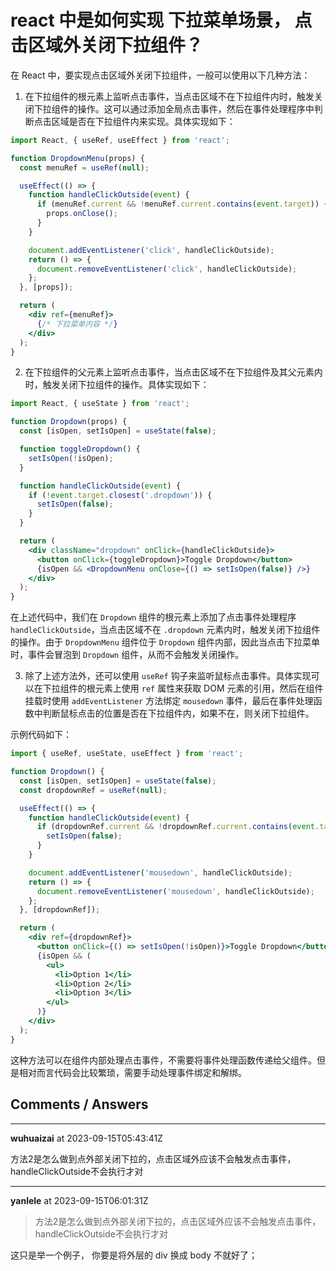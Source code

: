 # react 中是如何实现 下拉菜单场景， 点击区域外关闭下拉组件？

在 React 中，要实现点击区域外关闭下拉组件，一般可以使用以下几种方法：

1. 在下拉组件的根元素上监听点击事件，当点击区域不在下拉组件内时，触发关闭下拉组件的操作。这可以通过添加全局点击事件，然后在事件处理程序中判断点击区域是否在下拉组件内来实现。具体实现如下：

```jsx
import React, { useRef, useEffect } from 'react';

function DropdownMenu(props) {
  const menuRef = useRef(null);

  useEffect(() => {
    function handleClickOutside(event) {
      if (menuRef.current && !menuRef.current.contains(event.target)) {
        props.onClose();
      }
    }

    document.addEventListener('click', handleClickOutside);
    return () => {
      document.removeEventListener('click', handleClickOutside);
    };
  }, [props]);

  return (
    <div ref={menuRef}>
      {/* 下拉菜单内容 */}
    </div>
  );
}
```

2. 在下拉组件的父元素上监听点击事件，当点击区域不在下拉组件及其父元素内时，触发关闭下拉组件的操作。具体实现如下：

```jsx
import React, { useState } from 'react';

function Dropdown(props) {
  const [isOpen, setIsOpen] = useState(false);

  function toggleDropdown() {
    setIsOpen(!isOpen);
  }

  function handleClickOutside(event) {
    if (!event.target.closest('.dropdown')) {
      setIsOpen(false);
    }
  }

  return (
    <div className="dropdown" onClick={handleClickOutside}>
      <button onClick={toggleDropdown}>Toggle Dropdown</button>
      {isOpen && <DropdownMenu onClose={() => setIsOpen(false)} />}
    </div>
  );
}
```

在上述代码中，我们在 `Dropdown` 组件的根元素上添加了点击事件处理程序 `handleClickOutside`，当点击区域不在 `.dropdown` 元素内时，触发关闭下拉组件的操作。由于 `DropdownMenu` 组件位于 `Dropdown` 组件内部，因此当点击下拉菜单时，事件会冒泡到 `Dropdown` 组件，从而不会触发关闭操作。

3. 除了上述方法外，还可以使用 `useRef` 钩子来监听鼠标点击事件。具体实现可以在下拉组件的根元素上使用 `ref` 属性来获取 DOM 元素的引用，然后在组件挂载时使用 `addEventListener` 方法绑定 `mousedown` 事件，最后在事件处理函数中判断鼠标点击的位置是否在下拉组件内，如果不在，则关闭下拉组件。

示例代码如下：

```jsx
import { useRef, useState, useEffect } from 'react';

function Dropdown() {
  const [isOpen, setIsOpen] = useState(false);
  const dropdownRef = useRef(null);

  useEffect(() => {
    function handleClickOutside(event) {
      if (dropdownRef.current && !dropdownRef.current.contains(event.target)) {
        setIsOpen(false);
      }
    }

    document.addEventListener('mousedown', handleClickOutside);
    return () => {
      document.removeEventListener('mousedown', handleClickOutside);
    };
  }, [dropdownRef]);

  return (
    <div ref={dropdownRef}>
      <button onClick={() => setIsOpen(!isOpen)}>Toggle Dropdown</button>
      {isOpen && (
        <ul>
          <li>Option 1</li>
          <li>Option 2</li>
          <li>Option 3</li>
        </ul>
      )}
    </div>
  );
}
```

这种方法可以在组件内部处理点击事件，不需要将事件处理函数传递给父组件。但是相对而言代码会比较繁琐，需要手动处理事件绑定和解绑。



## Comments / Answers

---

**wuhuaizai** at 2023-09-15T05:43:41Z

方法2是怎么做到点外部关闭下拉的，点击区域外应该不会触发点击事件，handleClickOutside不会执行才对

---

**yanlele** at 2023-09-15T06:01:31Z

> 方法2是怎么做到点外部关闭下拉的，点击区域外应该不会触发点击事件，handleClickOutside不会执行才对

这只是举一个例子， 你要是将外层的 div 换成 body 不就好了；
